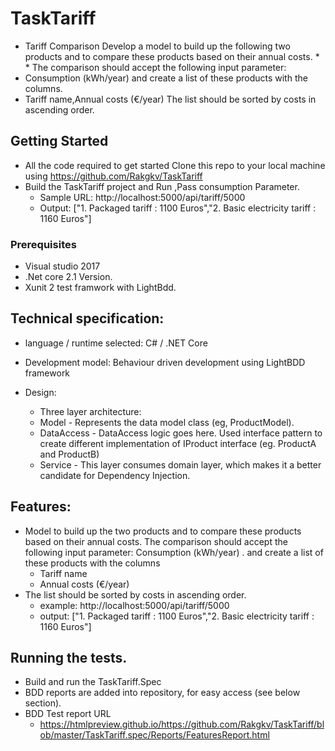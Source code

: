 # TaskTariff

* Tariff Comparison Develop a model to build up the following two products and to compare these products based on their annual costs. * * The comparison should accept the following input parameter:
 * Consumption (kWh/year) and create a list of these products with the columns.
 * Tariff name,Annual costs (€/year) The list should be sorted by costs in ascending order.
 
## Getting Started

* All the code required to get started Clone this repo to your local machine using https://github.com/Rakgkv/TaskTariff 
* Build the TaskTariff project and Run ,Pass consumption Parameter.
  * Sample URL: http://localhost:5000/api/tariff/5000
  * Output: ["1. Packaged tariff : 1100 Euros","2. Basic electricity tariff : 1160 Euros"]

### Prerequisites

* Visual studio 2017
* .Net core 2.1 Version.
* Xunit 2 test framwork with LightBdd.

## Technical specification:

* language / runtime selected: C# / .NET Core
* Development model: Behaviour driven development using LightBDD framework
* Design:

  * Three layer architecture:
   * Model - Represents the data model class (eg, ProductModel).
   * DataAccess - DataAccess logic goes here. Used interface pattern to create different implementation of IProduct interface (eg. ProductA and ProductB)
   * Service - This layer consumes domain layer, which makes it a better candidate for Dependency Injection.

## Features:

* Model to build up the two products and to compare these products based on their annual
costs. The comparison should accept the following input parameter: Consumption (kWh/year) .
and create a list of these products with the columns
  * Tariff name
  * Annual costs (€/year)
* The list should be sorted by costs in ascending order. 
   * example: http://localhost:5000/api/tariff/5000
   * output: ["1. Packaged tariff : 1100 Euros","2. Basic electricity tariff : 1160 Euros"]


## Running the tests.
* Build and run the TaskTariff.Spec 
* BDD reports are added into repository, for easy access (see below section).
* BDD Test report URL
   * https://htmlpreview.github.io/https://github.com/Rakgkv/TaskTariff/blob/master/TaskTariff.spec/Reports/FeaturesReport.html



